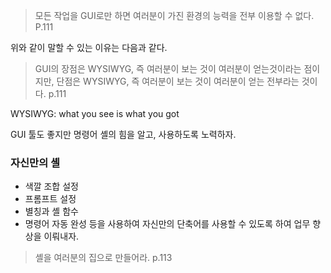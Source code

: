 > 모든 작업을 GUI로만 하면 여러분이 가진 환경의 능력을 전부 이용할 수 없다. P.111

위와 같이 말할 수 있는 이유는 다음과 같다.

> GUI의 장점은 WYSIWYG, 즉 여러분이 보는 것이 여러분이 얻는것이라는 점이지만, 단점은 WYSIWYG, 즉 여러분이 보는 것이 여러분이 얻는 전부라는 것이다. p.111

WYSIWYG: what you see is what you got

GUI 툴도 좋지만 명령어 셸의 힘을 알고, 사용하도록 노력하자.

### 자신만의 셸
- 색깔 조합 설정
- 프롬프트 설정
- 별칭과 셸 함수
- 명령어 자동 완성
등을 사용하여 자신만의 단축어를 사용할 수 있도록 하여 업무 향상을 이뤄내자.


> 셸을 여러분의 집으로 만들어라. p.113